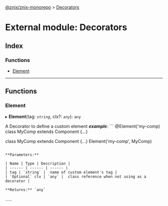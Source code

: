 [@znix/znix-monorepo](../README.md) > [Decorators](../modules/decorators.md)

# External module: Decorators

## Index

### Functions

* [Element](decorators.md#element)

---

## Functions

<a id="element"></a>

###  Element

▸ **Element**(tag: *`string`*, clx?: *`any`*): `any`

A Decorator to define a custom element
*__example__*: ```
@Element('my-comp)
class MyComp extends Component {...}

class MyComp extends Component {...}
Element('my-comp', MyComp)
```

**Parameters:**

| Name | Type | Description |
| ------ | ------ | ------ |
| tag | `string` |  name of custom element's tag |
| `Optional` clx | `any` |  class reference when not using as a decorator |

**Returns:** `any`

___


